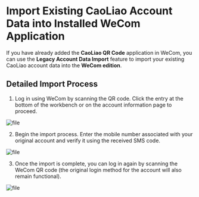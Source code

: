 # Import Existing CaoLiao Account Data into Installed WeCom Application

If you have already added the **CaoLiao QR Code** application in WeCom, you can use the **Legacy Account Data Import** feature to import your existing CaoLiao account data into the **WeCom edition**.

## Detailed Import Process

1. Log in using WeCom by scanning the QR code. Click the entry at the bottom of the workbench or on the account information page to proceed.

![file](//blogcdnimg.clewm.net/2021/12/image-1640764464430_16407644661492.png?x-oss-process=image/auto-orient,1/quality,q_50/format,jpg)

2. Begin the import process. Enter the mobile number associated with your original account and verify it using the received SMS code.

![file](//blogcdnimg.clewm.net/2021/11/image-1637915551469_16379155503865.png?x-oss-process=image/auto-orient,1/quality,q_50/format,jpg)

3. Once the import is complete, you can log in again by scanning the WeCom QR code (the original login method for the account will also remain functional).

![file](//blogcdnimg.clewm.net/2021/11/image-1637915616521_16379156154439.png?x-oss-process=image/auto-orient,1/quality,q_50/format,jpg)